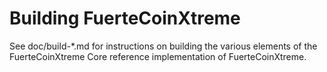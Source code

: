 Building FuerteCoinXtreme
================

See doc/build-*.md for instructions on building the various
elements of the FuerteCoinXtreme Core reference implementation of FuerteCoinXtreme.
